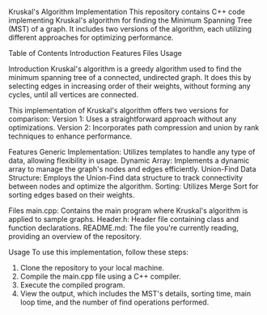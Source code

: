 Kruskal's Algorithm Implementation
This repository contains C++ code implementing Kruskal's algorithm for finding the Minimum Spanning Tree (MST) of a graph. 
It includes two versions of the algorithm, each utilizing different approaches for optimizing performance.

Table of Contents
Introduction
Features
Files
Usage

Introduction
Kruskal's algorithm is a greedy algorithm used to find the minimum spanning tree of a connected, undirected graph. 
It does this by selecting edges in increasing order of their weights, without forming any cycles, until all vertices are connected.

This implementation of Kruskal's algorithm offers two versions for comparison:
Version 1: Uses a straightforward approach without any optimizations.
Version 2: Incorporates path compression and union by rank techniques to enhance performance.

Features
Generic Implementation: Utilizes templates to handle any type of data, allowing flexibility in usage.
Dynamic Array: Implements a dynamic array to manage the graph's nodes and edges efficiently.
Union-Find Data Structure: Employs the Union-Find data structure to track connectivity between nodes and optimize the algorithm.
Sorting: Utilizes Merge Sort for sorting edges based on their weights.

Files
main.cpp: Contains the main program where Kruskal's algorithm is applied to sample graphs.
Header.h: Header file containing class and function declarations.
README.md: The file you're currently reading, providing an overview of the repository.

Usage
To use this implementation, follow these steps:
1. Clone the repository to your local machine.
2. Compile the main.cpp file using a C++ compiler.
3. Execute the compiled program.
4. View the output, which includes the MST's details, sorting time, main loop time, and the number of find operations performed.
